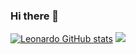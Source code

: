 ### Hi there 👋

<!--
**Leonardodeaguiar/Leonardodeaguiar** is a ✨ _special_ ✨ repository because its `README.md` (this file) appears on your GitHub profile.

Here are some ideas to get you started:

- 🔭 I’m currently working on ...
- 🌱 I’m currently learning ...
- 👯 I’m looking to collaborate on ...
- 🤔 I’m looking for help with ...
- 💬 Ask me about ...
- 📫 How to reach me: ...
- 😄 Pronouns: ...
- ⚡ Fun fact: ...
-->
[![Leonardo GitHub stats](https://github.com/anuraghazra/github-readme-stats/api?username=Leonardodeaguiar)](https://github.com/Leonardodeaguiar/github-readme-stats)
<img src="https://github.com/anuraghazra/github-readme-stats/api?username=Leonardodeaguiar" />
